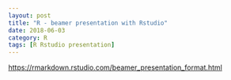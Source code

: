 ```yaml
---
layout: post
title: "R - beamer presentation with Rstudio"
date: 2018-06-03
category: R
tags: [R Rstudio presentation]
---
```



https://rmarkdown.rstudio.com/beamer_presentation_format.html
